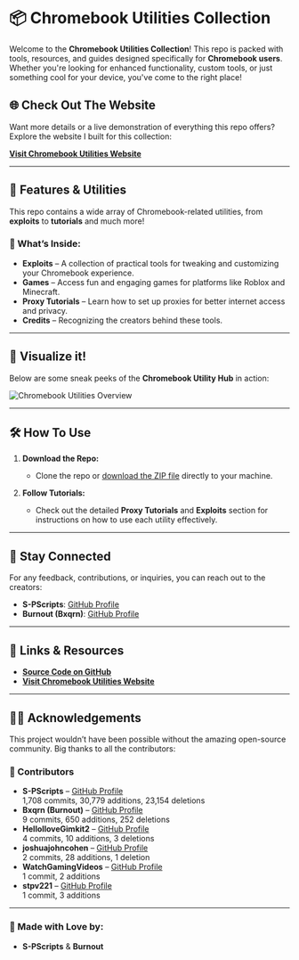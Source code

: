 # 📦 Chromebook Utilities Collection

Welcome to the **Chromebook Utilities Collection**! This repo is packed with tools, resources, and guides designed specifically for **Chromebook users**. Whether you're looking for enhanced functionality, custom tools, or just something cool for your device, you've come to the right place!

## 🌐 Check Out The Website

Want more details or a live demonstration of everything this repo offers? Explore the website I built for this collection:

[**Visit Chromebook Utilities Website**](https://github.com/S-PScripts/chromebook-utilities/blob/main/Websites.MD)

---

## 🚀 Features & Utilities

This repo contains a wide array of Chromebook-related utilities, from **exploits** to **tutorials** and much more!

### 🔧 What’s Inside:
- **Exploits** – A collection of practical tools for tweaking and customizing your Chromebook experience.
- **Games** – Access fun and engaging games for platforms like Roblox and Minecraft.
- **Proxy Tutorials** – Learn how to set up proxies for better internet access and privacy.
- **Credits** – Recognizing the creators behind these tools.

---

## 📸 Visualize it!

Below are some sneak peeks of the **Chromebook Utility Hub** in action:

![Chromebook Utilities Overview](https://via.placeholder.com/900x500.png?text=Chromebook+Utilities+Collection+Overview)

---

## 🛠️ How To Use

1. **Download the Repo:**
   - Clone the repo or [download the ZIP file](https://github.com/S-PScripts/chromebook-utilities/archive/refs/heads/main.zip) directly to your machine.

2. **Follow Tutorials:**
   - Check out the detailed **Proxy Tutorials** and **Exploits** section for instructions on how to use each utility effectively.

---

## 💬 Stay Connected

For any feedback, contributions, or inquiries, you can reach out to the creators:

- **S-PScripts**: [GitHub Profile](https://github.com/S-PScripts)
- **Burnout (Bxqrn)**: [GitHub Profile](https://github.com/Bxqrn)

---

## 🔗 Links & Resources

- **[Source Code on GitHub](https://github.com/S-PScripts/chromebook-utilities)**
- **[Visit Chromebook Utilities Website](https://github.com/S-PScripts/chromebook-utilities/blob/main/Websites.MD)**

---

## 🧑‍💻 Acknowledgements

This project wouldn’t have been possible without the amazing open-source community. Big thanks to all the contributors:

### 🎉 Contributors

- **S-PScripts** – [GitHub Profile](https://github.com/S-PScripts)  
  1,708 commits, 30,779 additions, 23,154 deletions
- **Bxqrn (Burnout)** – [GitHub Profile](https://github.com/Bxqrn)  
  9 commits, 650 additions, 252 deletions
- **HelloIloveGimkit2** – [GitHub Profile](https://github.com/HelloIloveGimkit2)  
  4 commits, 10 additions, 3 deletions
- **joshuajohncohen** – [GitHub Profile](https://github.com/joshuajohncohen)  
  2 commits, 28 additions, 1 deletion
- **WatchGamingVideos** – [GitHub Profile](https://github.com/WatchGamingVideos)  
  1 commit, 2 additions
- **stpv221** – [GitHub Profile](https://github.com/stpv221)  
  1 commit, 3 additions

---

### 🖤 Made with Love by:

- **S-PScripts** & **Burnout**
